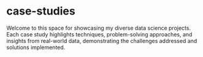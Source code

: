# case-studies

Welcome to this space for showcasing my diverse data science projects. Each case study highlights techniques, problem-solving approaches, and insights from real-world data, demonstrating the challenges addressed and solutions implemented.
